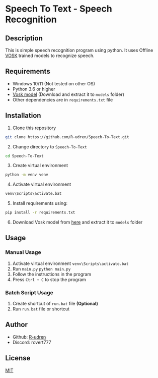 # Speech To Text - Speech Recognition

## Description

This is simple speech recognition program using python. It uses Offline [VOSK](https://alphacephei.com/vosk/) trained
models to recognize speech.

## Requirements

- Windows 10/11 (Not tested on other OS)
- Python 3.6 or higher
- [Vosk model](https://alphacephei.com/vosk/models) (Download and extract it to `models` folder)
- Other dependencies are in `requirements.txt` file

## Installation

1. Clone this repository

```bash
git clone https://github.com/R-udren/Speech-To-Text.git
```

2. Change directory to `Speech-To-Text`

```bash
cd Speech-To-Text
```

3. Create virtual environment

```bash
python -m venv venv
```

4. Activate virtual environment

```bash
venv\Scripts\activate.bat
```

5. Install requirements using:

```bash
pip install -r requirements.txt
```

6. Download Vosk model from [here](https://alphacephei.com/vosk/models) and extract it to `models` folder

## Usage

### Manual Usage

1. Activate virtual environment
   `venv\Scripts\activate.bat`
2. Run `main.py`
   `python main.py`
3. Follow the instructions in the program
4. Press `Ctrl + C` to stop the program

### Batch Script Usage

1. Create shortcut of `run.bat` file **(Optional)**
2. Run `run.bat` file or shortcut

## Author

- Github: [R-udren](https://github.com/R-udren)
- Discord: rovert777

## License

[MIT](https://choosealicense.com/licenses/mit/)

